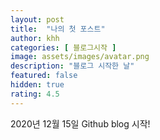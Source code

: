 ```yaml
---
layout: post
title:  "나의 첫 포스트"
author: khh
categories: [ 블로그시작 ]
image: assets/images/avatar.png
description: "블로그 시작한 날"
featured: false
hidden: true
rating: 4.5
---
```


2020년 12월 15일 Github blog 시작!

